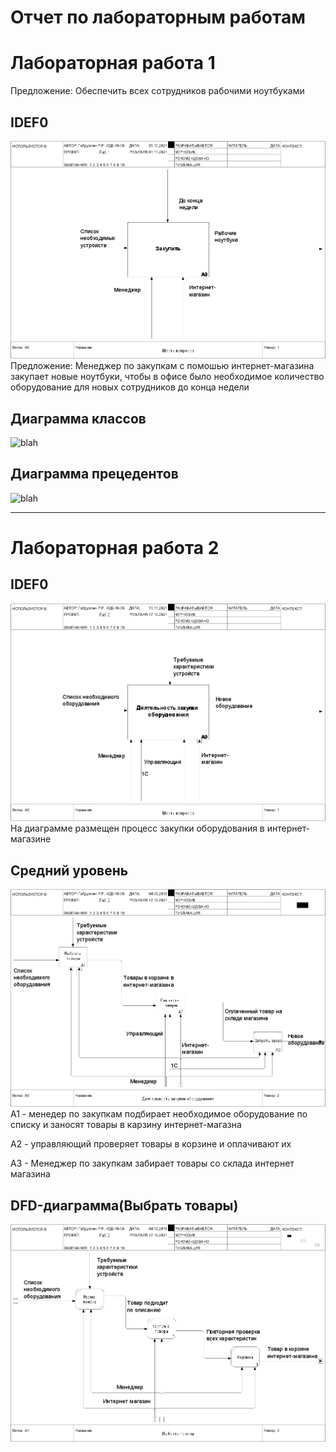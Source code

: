 # Отчет по лабораторным работам

# Лабораторная работа 1

Предложение: Обеспечить всех сотрудников рабочими ноутбуками 

## IDEF0
![none](https://github.com/LLlepek/Ruslan.github.io/blob/main/laba1/model.png)
Предложение: Менеджер по закупкам с помошью интернет-магазина закупает новые ноутбуки, чтобы в офисе было необходимое количество оборудование для новых сотрудников до конца недели

## Диаграмма классов
![blah](http://www.plantuml.com/plantuml/png/POynJiD044Lxds8aDo317L9o3UDOmi9Gn4OK22bn52YWfA2WW1iuu8N5P9ShlBaHiw9CCT8RpViZ_LdR5OlkwgB9ogPeM-45Hy0nyedJfUJNPtLNIPwVDaLvVfE9y4pGFXsJgFqnEmO-RBxmX6IyCh0bwZqU9mJ3jKMskcR2Yua3aos_UEtryO0t4gw8J4btH9CtH4OyEttGZTY7bSbB8j-9U3yIdeZ2H2Je7SD_TCJnWp_CRhEJUbxjLohhHTbKsQowd5lnFm00)
## Диаграмма прецедентов
![blah](http://www.plantuml.com/plantuml/png/SoWkIImgAStDuSf9JIjHACbNACfCpoXHICaiIaqkoSpFuqfCBialKhYm_CBM2xilxBkm2KZlKb0kpyWiIRNEoSnBjKhAIKpEXYcR0vJU2yHRBcoxiFLY0sw5CoxilTW4KW9IVh4f_iAU2nikR0RYxHTsNDYBMzyaeE4RuoysWhG27RFZOYCMjQN5gSc9nQaA6XUs0qtS1J9L4uioBWLqVzdKwEfYyGH4kGAcZAukYXrmbIYYG5M4_0lNI52XhcwD7RPGW9dWa9gN0enE0000)


***
# Лабораторная работа 2

## IDEF0
![none](https://github.com/LLlepek/Ruslan.github.io/blob/main/laba2/model1.png)
На диаграмме размещен процесс закупки оборудования в интернет-магазине

## Средний уровень
![none](https://github.com/LLlepek/Ruslan.github.io/blob/main/laba2/model2.png)
А1 - менедер по закупкам подбирает необходимое оборудование по списку и заносят товары в карзину интернет-магазна

А2 - управляющий проверяет товары в корзине и оплачивают их

А3 - Менеджер по закупкам забирает товары со склада интернет магазина
## DFD-диаграмма(Выбрать товары)
![none](https://github.com/LLlepek/Ruslan.github.io/blob/main/laba2/model3.png)
